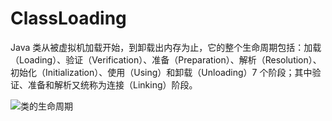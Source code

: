 # ClassLoading

Java 类从被虚拟机加载开始，到卸载出内存为止，它的整个生命周期包括：加载（Loading）、验证（Verification）、准备（Preparation）、解析（Resolution）、初始化（Initialization）、使用（Using）和卸载（Unloading）7 个阶段；其中验证、准备和解析又统称为连接（Linking）阶段。

![类的生命周期](https://s2.ax1x.com/2019/11/01/KbBK2V.png)
